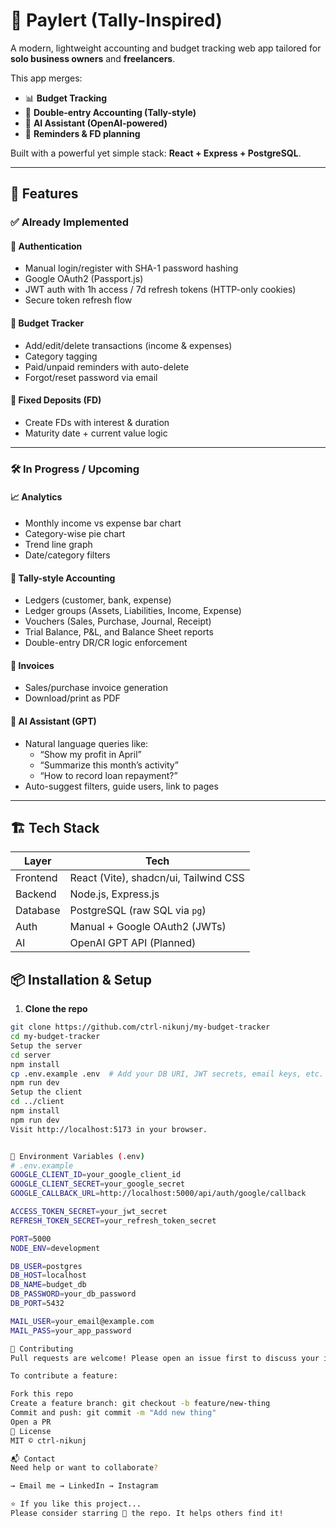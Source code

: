 # 💼 Paylert (Tally-Inspired)

A modern, lightweight accounting and budget tracking web app tailored for **solo business owners** and **freelancers**.

This app merges:

- 📊 **Budget Tracking**
- 📒 **Double-entry Accounting (Tally-style)**
- 🧠 **AI Assistant (OpenAI-powered)**
- 📅 **Reminders & FD planning**

Built with a powerful yet simple stack: **React + Express + PostgreSQL**.

---

## 🚀 Features

### ✅ Already Implemented

#### 🔐 Authentication
- Manual login/register with SHA-1 password hashing
- Google OAuth2 (Passport.js)
- JWT auth with 1h access / 7d refresh tokens (HTTP-only cookies)
- Secure token refresh flow

#### 💸 Budget Tracker
- Add/edit/delete transactions (income & expenses)
- Category tagging
- Paid/unpaid reminders with auto-delete
- Forgot/reset password via email

#### 🏦 Fixed Deposits (FD)
- Create FDs with interest & duration
- Maturity date + current value logic

---

### 🛠️ In Progress / Upcoming

#### 📈 Analytics
- Monthly income vs expense bar chart
- Category-wise pie chart
- Trend line graph
- Date/category filters

#### 📒 Tally-style Accounting
- Ledgers (customer, bank, expense)
- Ledger groups (Assets, Liabilities, Income, Expense)
- Vouchers (Sales, Purchase, Journal, Receipt)
- Trial Balance, P&L, and Balance Sheet reports
- Double-entry DR/CR logic enforcement

#### 🧾 Invoices
- Sales/purchase invoice generation
- Download/print as PDF

#### 🤖 AI Assistant (GPT)
- Natural language queries like:
  - “Show my profit in April”
  - “Summarize this month’s activity”
  - “How to record loan repayment?”
- Auto-suggest filters, guide users, link to pages

---

## 🏗️ Tech Stack

| Layer     | Tech                          |
|-----------|-------------------------------|
| Frontend  | React (Vite), shadcn/ui, Tailwind CSS |
| Backend   | Node.js, Express.js           |
| Database  | PostgreSQL (raw SQL via `pg`) |
| Auth      | Manual + Google OAuth2 (JWTs) |
| AI        | OpenAI GPT API (Planned)      |



## 📦 Installation & Setup

1. **Clone the repo**

```bash
git clone https://github.com/ctrl-nikunj/my-budget-tracker
cd my-budget-tracker
Setup the server
cd server
npm install
cp .env.example .env  # Add your DB URI, JWT secrets, email keys, etc.
npm run dev
Setup the client
cd ../client
npm install
npm run dev
Visit http://localhost:5173 in your browser.


🧪 Environment Variables (.env)
# .env.example
GOOGLE_CLIENT_ID=your_google_client_id
GOOGLE_CLIENT_SECRET=your_google_secret
GOOGLE_CALLBACK_URL=http://localhost:5000/api/auth/google/callback

ACCESS_TOKEN_SECRET=your_jwt_secret
REFRESH_TOKEN_SECRET=your_refresh_token_secret

PORT=5000
NODE_ENV=development

DB_USER=postgres
DB_HOST=localhost
DB_NAME=budget_db
DB_PASSWORD=your_db_password
DB_PORT=5432

MAIL_USER=your_email@example.com
MAIL_PASS=your_app_password

🤝 Contributing
Pull requests are welcome! Please open an issue first to discuss your idea.

To contribute a feature:

Fork this repo
Create a feature branch: git checkout -b feature/new-thing
Commit and push: git commit -m "Add new thing"
Open a PR
📜 License
MIT © ctrl-nikunj

📬 Contact
Need help or want to collaborate?

→ Email me → LinkedIn → Instagram

⭐ If you like this project...
Please consider starring 🌟 the repo. It helps others find it!
